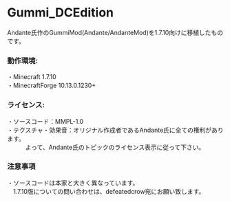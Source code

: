# Gummi_DCEdition

Andante氏作のGummiMod(Andante/AndanteMod)を1.7.10向けに移植したものです。

### 動作環境:
・Minecraft 1.7.10
<br>・MinecraftForge 10.13.0.1230+
 
### ライセンス:
・ソースコード：MMPL-1.0
<br>・テクスチャ・効果音：オリジナル作成者であるAndante氏に全ての権利があります。
<br>　　　よって、Andante氏のトピックのライセンス表示に従って下さい。

### 注意事項
・ソースコードは本家と大きく異なっています。
<br>　1.7.10版についての問い合わせは、defeatedcrow宛にお願い致します。
